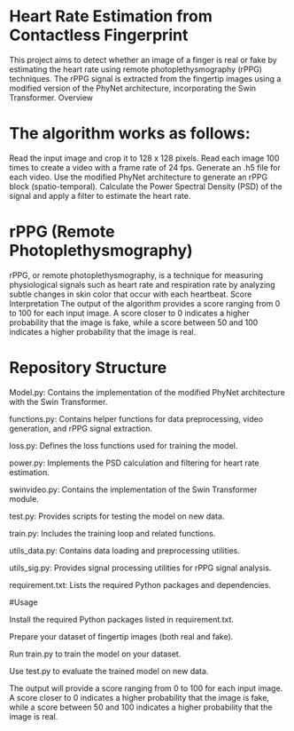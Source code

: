 # Heart Rate Estimation from Contactless Fingerprint
This project aims to detect whether an image of a finger is real or fake by estimating the heart rate using remote photoplethysmography (rPPG) techniques. The rPPG signal is extracted from the fingertip images using a modified version of the PhyNet architecture, incorporating the Swin Transformer.
Overview
# The algorithm works as follows:

Read the input image and crop it to 128 x 128 pixels.
Read each image 100 times to create a video with a frame rate of 24 fps.
Generate an .h5 file for each video.
Use the modified PhyNet architecture to generate an rPPG block (spatio-temporal).
Calculate the Power Spectral Density (PSD) of the signal and apply a filter to estimate the heart rate.

# rPPG (Remote Photoplethysmography)
rPPG, or remote photoplethysmography, is a technique for measuring physiological signals such as heart rate and respiration rate by analyzing subtle changes in skin color that occur with each heartbeat.
Score Interpretation
The output of the algorithm provides a score ranging from 0 to 100 for each input image. A score closer to 0 indicates a higher probability that the image is fake, while a score between 50 and 100 indicates a higher probability that the image is real.
# Repository Structure
Model.py: Contains the implementation of the modified PhyNet architecture with the Swin Transformer.

functions.py: Contains helper functions for data preprocessing, video generation, and rPPG signal extraction.

loss.py: Defines the loss functions used for training the model.

power.py: Implements the PSD calculation and filtering for heart rate estimation.

swinvideo.py: Contains the implementation of the Swin Transformer module.

test.py: Provides scripts for testing the model on new data.

train.py: Includes the training loop and related functions.

utils_data.py: Contains data loading and preprocessing utilities.

utils_sig.py: Provides signal processing utilities for rPPG signal analysis.

requirement.txt: Lists the required Python packages and dependencies.

#Usage

Install the required Python packages listed in requirement.txt.

Prepare your dataset of fingertip images (both real and fake).

Run train.py to train the model on your dataset.

Use test.py to evaluate the trained model on new data.

The output will provide a score ranging from 0 to 100 for each input image. A score closer to 0 indicates a higher probability that the image is fake, while a score between 50 and 100 indicates a higher probability that the image is real.
